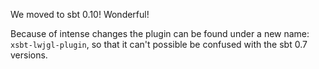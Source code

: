 We moved to sbt 0.10! Wonderful!

Because of intense changes the plugin can be found under a new name: `xsbt-lwjgl-plugin`,
so that it can't possible be confused with the sbt 0.7 versions.
